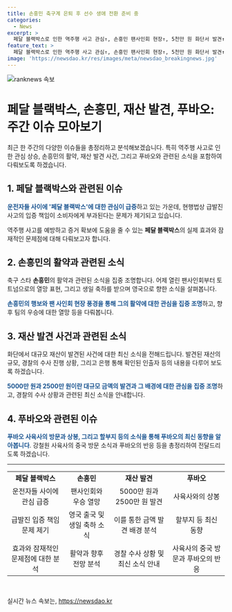 ```yaml
---
title: 손흥민 축구계 은퇴 후 선수 생애 전환 준비 중
categories:
  - News
excerpt: >
  페달 블랙박스로 인한 역주행 사고 관심↑, 손흥민 팬사인회 현장↑, 5천만 원 화단서 발견↑, 푸바오 상봉 소식↑ 속보. 역주행 사고와 페달 블랙박스 관련 법 조문, 손흥민의 토트넘 우승 열망, 대규모 화단서 발견 사건, 푸바오의 상봉 소식 등 주요 이슈 총망라.
feature_text: >
  페달 블랙박스로 인한 역주행 사고 관심↑, 손흥민 팬사인회 현장↑, 5천만 원 화단서 발견↑, 푸바오 상봉 소식↑ 속보. 역주행 사고와 페달 블랙박스 관련 법 조문, 손흥민의 토트넘 우승 열망, 대규모 화단서 발견 사건, 푸바오의 상봉 소식 등 주요 이슈 총망라.
image: 'https://newsdao.kr/res/images/meta/newsdao_breakingnews.jpg'
---
```


<p><img src="https://newsdao.kr/res/images/meta/newsdao_breakingnews.jpg" alt="ranknews 속보" /></p>

<h1>페달 블랙박스, 손흥민, 재산 발견, 푸바오: 주간 이슈 모아보기</h1>

<p data-ke-size="size16">최근 한 주간의 다양한 이슈들을 총정리하고 분석해보겠습니다. 특히 역주행 사고로 인한 관심 상승, 손흥민의 활약, 재산 발견 사건, 그리고 푸바오와 관련된 소식을 포함하여 다뤄보도록 하겠습니다.</p>

<h2 data-ke-size="size26">1. 페달 블랙박스와 관련된 이슈</h2>

<p><b><span style="color: #1a5490;">운전자들 사이에 '페달 블랙박스'에 대한 관심이 급증</span></b>하고 있는 가운데, 현행법상 급발진 사고의 입증 책임이 소비자에게 부과된다는 문제가 제기되고 있습니다.</p>

<p>역주행 사고를 예방하고 증거 확보에 도움을 줄 수 있는 <b>페달 블랙박스</b>의 실제 효과와 잠재적인 문제점에 대해 다뤄보고자 합니다.</p>

<h2 data-ke-size="size26">2. 손흥민의 활약과 관련된 소식</h2>

<p>축구 스타 <b>손흥민</b>의 활약과 관련된 소식을 집중 조명합니다. 어제 열린 팬사인회부터 토트넘으로의 열망 표현, 그리고 생일 축하를 받으며 영국으로 향한 소식을 살펴봅니다.</p>

<p><b><span style="color: #1a5490;">손흥민의 행보와 팬 사인회 현장 풍경을 통해 그의 활약에 대한 관심을 집중 조명</span></b>하고, 향후 팀의 우승에 대한 열망 등을 다뤄봅니다.</p>

<h2 data-ke-size="size26">3. 재산 발견 사건과 관련된 소식</h2>

<p>화단에서 대규모 재산이 발견된 사건에 대한 최신 소식을 전해드립니다. 발견된 재산의 규모, 경찰의 수사 진행 상황, 그리고 은행 통해 확인된 인출자 등의 내용을 다루어 보도록 하겠습니다.</p>

<p><b><span style="color: #1a5490;">5000만 원과 2500만 원이란 대규모 금액의 발견과 그 배경에 대한 관심을 집중 조명</span></b>하고, 경찰의 수사 상황과 관련된 최신 소식을 안내합니다.</p>

<h2 data-ke-size="size26">4. 푸바오와 관련된 이슈</h2>

<p><b><span style="color: #1a5490;">푸바오 사육사의 방문과 상봉, 그리고 할부지 등의 소식을 통해 푸바오의 최신 동향을 알아봅니다</span></b>. 강철원 사육사의 중국 방문 소식과 푸바오의 반응 등을 총정리하여 전달드리도록 하겠습니다.</p>

<hr>

<table>
  <tbody>
    <tr>
      <td style="text-align: center; height: 17px;"><b>페달 블랙박스</b></td>
      <td style="text-align: center; height: 17px;"><b>손흥민</b></td>
      <td style="text-align: center; height: 17px;"><b>재산 발견</b></td>
      <td style="text-align: center; height: 17px;"><b>푸바오</b></td>
    </tr>
    <tr>
      <td style="text-align: center; height: 17px;">운전자들 사이에 관심 급증</td>
      <td style="text-align: center; height: 17px;">팬사인회와 우승 열망</td>
      <td style="text-align: center; height: 17px;">5000만 원과 2500만 원 발견</td>
      <td style="text-align: center; height: 17px;">사육사와의 상봉</td>
    </tr>
    <tr>
      <td style="text-align: center; height: 17px;">급발진 입증 책임 문제 제기</td>
      <td style="text-align: center; height: 17px;">영국 출국 및 생일 축하 소식</td>
      <td style="text-align: center; height: 17px;">이를 통한 금액 발견 배경 분석</td>
      <td style="text-align: center; height: 17px;">할부지 등 최신 동향</td>
    </tr>
    <tr>
      <td style="text-align: center; height: 17px;">효과와 잠재적인 문제점에 대한 분석</td>
      <td style="text-align: center; height: 17px;">활약과 향후 전망 분석</td>
      <td style="text-align: center; height: 17px;">경찰 수사 상황 및 최신 소식 안내</td>
      <td style="text-align: center; height: 17px;">사육사의 중국 방문과 푸바오의 반응</td>
    </tr>
  </tbody>
</table>

<p data-ke-size="size16">&nbsp;</p>
실시간 뉴스 속보는, <a href="https://newsdao.kr" rel="dofollow">https://newsdao.kr</a>



